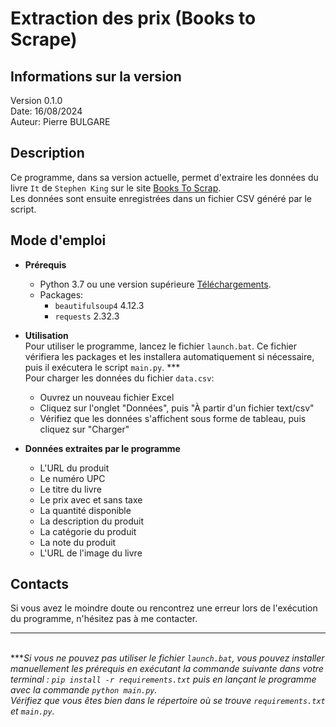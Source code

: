 # Extraction des prix (Books to Scrape)

## Informations sur la version
Version 0.1.0\
Date: 16/08/2024\
Auteur: Pierre BULGARE

## Description
Ce programme, dans sa version actuelle, permet d'extraire les données du livre `It` de `Stephen King` sur le site [Books To Scrap](https://books.toscrape.com).\
Les données sont ensuite enregistrées dans un fichier CSV généré par le script.

## Mode d'emploi
* **Prérequis**
    - Python 3.7 ou une version supérieure [Téléchargements](https://www.python.org/downloads/).
    - Packages:
        * `beautifulsoup4` 4.12.3
        * `requests` 2.32.3
    
* **Utilisation**\
Pour utiliser le programme, lancez le fichier `launch.bat`. Ce fichier vérifiera les packages et les installera automatiquement si nécessaire, puis il exécutera le script `main.py`. ***\
Pour charger les données du fichier `data.csv`:
    * Ouvrez un nouveau fichier Excel
    * Cliquez sur l'onglet "Données", puis "À partir d'un fichier text/csv"
    * Vérifiez que les données s'affichent sous forme de tableau, puis cliquez sur "Charger"

* **Données extraites par le programme**
    * L'URL du produit
    * Le numéro UPC
    * Le titre du livre
    * Le prix avec et sans taxe
    * La quantité disponible
    * La description du produit
    * La catégorie du produit
    * La note du produit
    * L'URL de l'image du livre


## Contacts
Si vous avez le moindre doute ou rencontrez une erreur lors de l'exécution du programme, n'hésitez pas à me contacter.


---
\
\***_Si vous ne pouvez pas utiliser le fichier `launch.bat`, vous pouvez installer manuellement les prérequis en exécutant la commande suivante dans votre terminal : `pip install -r requirements.txt` puis en lançant le programme avec la commande `python main.py`.\
Vérifiez que vous êtes bien dans le répertoire où se trouve `requirements.txt` et `main.py`._